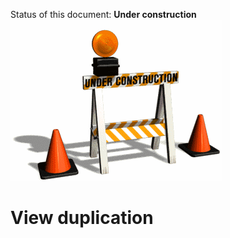 Status of this document: **Under construction**
![](../_assets/under-construction-flashing-barracade-animation.gif)

# View duplication

